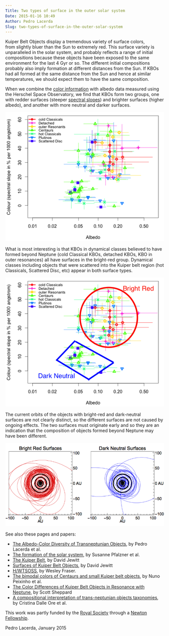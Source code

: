 ```yaml
---
Title: Two types of surface in the outer solar system
Date: 2015-01-16 10:49
Author: Pedro Lacerda
Slug: two-types-of-surface-in-the-outer-solar-system
---
```



Kuiper Belt Objects display a tremendous variety of surface colors, from slightly bluer than the Sun to extremely red. This surface variety is unparalleled in the solar system, and probably reflects a range of initial compositions because these objects have been exposed to the same environment for the last 4 Gyr or so. The different initial compositions probably also imply formation at different distances from the Sun. If KBOs had all formed at the same distance from the Sun and hence at similar temperatures, we should expect them to have the same composition.

When we combine the [color information](color-to-spectral-slope-and-back) with albedo data measured using the Herschel Space Observatory, we find that KBOs form two groups, one with redder surfaces (steeper [spectral slopes](color-to-spectral-slope-and-back)) and brighter surfaces (higher albedo), and another with more neutral and darker surfaces.

![Distribution of Kuiper Belt Objects in a color-albedo diagram. Two groups are apparent - see next Figure.](figs/2015/01/kb-surfacetypes-web-figure.png?w=400)

What is most interesting is that KBOs in dynamical classes believed to have formed beyond Neptune (cold Classical KBOs, detached KBOs, KBO in outer resonances) all have surfaces in the bright-red group. Dynamical classes including objects that were scattered into the Kuiper belt region (hot Classicals, Scattered Disc, etc) appear in both surface types.

![Same as the previous Figure, but highlighting the two main surface types: Bright Red and Dark Neutral surfaces.](figs/2015/01/kb-surfacetypes-web-figure-labeled.png?w=400)

The current orbits of the objects with bright-red and dark-neutral surfaces are not clearly distinct, so the different surfaces are not caused by ongoing effects. The two surfaces must originate early and so they are an indication that the composition of objects formed beyond Neptune may have been different.

![The orbits of Bright Red and Dark Neutral KBOs are not clearly distinct.](figs/2015/01/2015-01-15-herschel-kbo-orbits.png?w=400)

See also these pages and papers:

-   [The Albedo-Color Diversity of Transneptunian Objects](http://labs.adsabs.harvard.edu/adsabs/abs/2014ApJ...793L...2L/), by Pedro Lacerda et al.
-   [The formation of the solar system](http://labs.adsabs.harvard.edu/adsabs/abs/2015arXiv150103101P/), by Susanne Pfalzner et al.
-   [The Kuiper Belt](http://www2.ess.ucla.edu/~jewitt/kb.html), by David Jewitt
-   [Surfaces of Kuiper Belt Objects](http://www2.ess.ucla.edu/~jewitt/kb/kb-colors.html), by David Jewitt
-   [H/WTSOSS](http://www.fraserkbos.com/?q=HWTSOSS), by Wesley Fraser.
-   [The bimodal colors of Centaurs and small Kuiper belt objects](http://adsabs.harvard.edu/abs/2012A&A...546A..86P), by Nuno Peixinho et al.
-   [The Color Differences of Kuiper Belt Objects in Resonance with Neptune](http://adsabs.harvard.edu/abs/2012AJ....144..169S), by Scott Sheppard
-   [A compositional interpretation of trans-neptunian objects taxonomies](http://adsabs.harvard.edu/abs/2013Icar..222..307D), by Cristina Dalle Ore et al.

This work was partly funded by the [Royal Society](https://royalsociety.org) through a [Newton Fellowship](http://newtonfellowships.org).

Pedro Lacerda, January 2015

